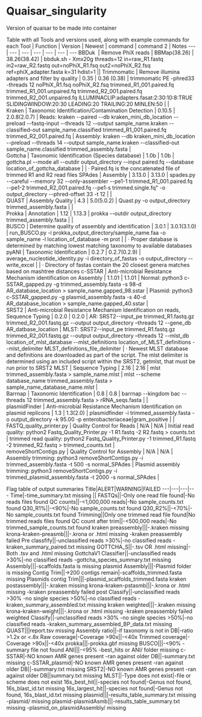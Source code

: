 # Quaisar_singularity

Version of quaisar to be made into container

Table with all Tools and versions used, along with example commands for each
Tool	|	Function	|	Version	|	Newest	|	command	|	command 2	|	Notes
---	|	---	|	---	|	---	|	---	|	---	|	---
BBDuk 	|	Remove PhiX reads	|	BBMap(38.26)	|	38.26(38.42)	|	bbduk.sh - Xmx20g threads=12 in=raw_R1.fastq in2=raw_R2.fastq out=noPhiX_R1.fsq out2=noPhiX_R2.fsq ref=phiX_adapter.fasta k=31 hdist=1	||
Trimmomatic	|	Remove illumina adapters and filter by quality	|	0.35	|	0.36 (0.38)	|	trimmomatic PE -phred33 -threads 12 noPhiX_R1.fsq noPhiX_R2.fsq trimmed_R1_001.paired.fq trimmed_R1_001.unpaired.fq trimmed_R2_001.paired.fq trimmed_R2_001.unpaired.fq ILLUMINACLIP:adapters.fasat:2:30:10:8:TRUE SLIDINGWINDOW:20:30 LEADING:20 TRAILING:20 MINLEN:50	|		|	
Kraken	|	Taxonomic Identification/Contamination Detection	|	0.10.5	|	2.0.8(2.0.7)	|	Reads: kraken --paired --db kraken_mini_db_location --preload --fastq-input --threads 12 --output sample_name.kraken --classified-out sample_name.classified  trimmed_R1_001.paired.fq trimmed_R2_001.paired.fq	|	Assembly: kraken --db kraken_mini_db_location --preload --threads 14 --output sample_name.kraken --classified-out sample_name.classified trimmed_assembly.fasta	|	
Gottcha	|	Taxonomic Identification (Species database)	|	1.0b	|	1.0b	|	gottcha.pl --mode all --outdir output_directory --input paired.fq --database location_of_gottcha_database	|		|	· Paired.fq is the concatenated file of trimmed R1 and R2 read files
SPAdes	|	Assembly	|	3.13.0	|	3.13.0	|	spades.py --careful --memory 32 --only-assembler --pe1-1 trimmed_R1_001.paired.fq --pe1-2 trimmed_R2_001.paired.fq --pe1-s trimmed.single.fq" -o output_directory --phred-offset 33 -t 12	|		|	
QUAST	|	Assembly Quality	|	4.3	|	5.0(5.0.2)	|	Quast.py -o output_directory trimmed_assembly.fasta	|		|	
Prokka	|	Annotation	|	1.12	|	1.13.3	|	prokka --outdir output_directory trimmed_assembly.fasta	|		|	
BUSCO	|	Determine quality of assembly and identification	|	3.0.1	|	3.0.1(3.1.0)	|	run_BUSCO.py -i prokka_output_directory/sample_name.faa -o sample_name -l location_of_database -m prot	|		|	· Proper database is determined by matching lowest matching taxonomy to available databases
pyANI	|	Taxonomic Identification	|	0.2.7	|	0.2.7(0.2.9)	|	average_nucleotide_identity.py -i directory_of_fastas -o output_directory --write_excel	|		|	· Directory of fastas contain the 20 closest genera matches based on mashtree distances
c-SSTAR	|	Anti-microbial Resistance Mechanism identification on Assembly	|	1.1.01	|	1.1.01	|	Normal: python3 c-SSTAR_gapped.py -g trimmed_assembly.fasta -s 98-d  AR_database_location > sample_name.gapped_98.sstar	|	Plasmid: python3 c-SSTAR_gapped.py -g plasmid_assembly.fasta -s 40-d  AR_database_location > sample_name.gapped_40.sstar	|	
SRST2	|	Anti-microbial Resistance Mechanism Identification on reads, Sequence Typing	|	0.2.0	|	0.2.0	|	AR: SRST2--input_pe trimmed_R1.fastq.gz trimmed_R2_001.fastq.gz --output output_directory –threads 12 --gene_db AR_datbase_location	|	MLST: SRST2--input_pe trimmed_R1.fastq.gz trimmed_R2_001.fastq.gz --output output_directory –threads 12 --mlst_db location_of_mlst_database --mlst_definitions location_of_MLST_definitions --mlst_delimiter MLST_definitions_file_delimiter	|	· Newest MLST database and definitions are downloaded as part of the script. The mlst delimiter is determined  using an included script within the SRST2, getmlst,  that must be run prior to SRST2
MLST	|	Sequence Typing	|	2.16	|	2.16	|	mlst trimmed_assembly.fasta > sample_name.mlst	|	mlst --scheme  database_name trimmed_assembly.fasta > sample_name_database_name.mlst	|	
Barrnap	|	Taxonomic Identification	|	0.8	|	0.8	|	barrnap --kingdom bac --threads 12  trimmed_assembly.fasta > rRNA_seqs.fasta	|		|	
plasmidFinder	|	Anti-microbial Resistance Mechanism Identification on plasmid replicons	|	1.3	|	1.3(2.0)	|	plasmidfinder -i trimmed_assembly.fasta -o output_directory -k 95.00 -p enterobacteriaceae|gram_positive	|		|	
FASTQ_quality_printer.py	|	Quality Control for Reads	|	N/A	|	N/A	|	Initial read quality: python2 Fastq_Quality_Printer.py -1 R1.fastq -2 R2.fastq > counts.txt	|	trimmed read quality: python2 Fastq_Quality_Printer.py -1 trimmed_R1.fastq -2 trimmed_R2.fastq > trimmed_counts.txt	|	
removeShortContigs.py	|	Quality Control for Assembly	|	N/A	|	N/A	|	Assembly trimming: python3 removeShortContigs.py -i trimmed_assembly.fasta -t 500 -s normal_SPAdes	|	Plasmid assembly trimming: python3 removeShortContigs.py -i trimmed_plasmid_assembly.fasta -t 2000 -s normal_SPAdes	|	


Flag table of output summaries
Title|ALERT|WARNING|FAILED
---|---|---|---
Time|-time_summary.txt missing ||
FASTQs||-Only one read file found|-No reads files found
QC counts||-<1,000,000 reads|-No sample_counts.txt found
Q30_R1%||-<90%|-No sample_counts.txt found
Q30_R2%||-<70%|-No sample_counts.txt found
Trimming||Only one trimmed read file found|No trimmed reads files found
QC count after trim||-<500,000 reads|-No trimmed_sample_counts.txt found
kraken preassembly|||-.kraken missing
krona-kraken-preasmb|||-.krona or .html missing                                                        -kraken preassembly failed
Pre classfify||-unclassified reads >30%|-no classified reads                                               -kraken_summary_paired.txt missing
GOTTCHA_S||-.tsv OR .html missing|-Both .tsv and .html missing
GottchaV1 Classifier||-unclassified reads >30%|-no classified reads                                              -gottcha_species_summary.txt missing
Assembly|||-scaffolds.fasta is missing
plasmid Assembly|||-Plasmid folder is missing
Contig Trim||->200 contigs remain|-scaffolds_trimmed.fasta missing
Plasmids contig Trim|||-plasmid_scaffolds_trimmed.fasta
kraken postassembly|||-.kraken missing
krona-kraken-pstasmb|||-.krona or .html missing                                                                      -kraken preassembly failed
post Classify||-unclassified reads >30%                     -no single species >50%|-no classified reads                                                                   -kraken_summary_assembled.txt missing
kraken weighted|||-.kraken missing
krona-kraken-weight|||-.krona or .html missing                                                         -kraken preassembly failed
weighted Classify||-unclassified reads >30%                    -no single species >50%|-no classified reads                                                                                        -kraken_summary_assembled_BP_data.txt missing
QUAST|||report.tsv missing
Assembly ratio||-if taxonomy is not in DB|-ratio >1.2x or <.8x
Raw coverage|-Coverage >90x||-<40x
Trimmed coverage|-Coverage >90x||-<40x
prokka|||-prokka.gbf missing
BUSCO|||-<90%                                                                                            -summary file not found
ANI|||-<95%                                                                                         -best_hits or ANI/ folder missing
c-SSTAR|-NO known AMR genes present                        -ran against older DB||-summary.txt missing
c-SSTAR_plasmid|-NO known AMR genes present                        -ran against older DB||-summary.txt missing
SRST2|-NO known AMR genes present                       -ran against older DB||summary.txt missing
MLST||-Type does not exist|-file or scheme does not exist
16s_best_hit||-species not found|-Genus not found, 16s_blast_id.txt missing
16s_largest_hit||-species not found|-Genus not found, 16s_blast_id.txt missing
plasmid|||-results_table_summary.txt missing                                              -plasmid/ missing
plasmid-plasmidAsmb|||-results_table_summary.txt missing                                    -plasmid_on_plasmidAssembly/ missing

